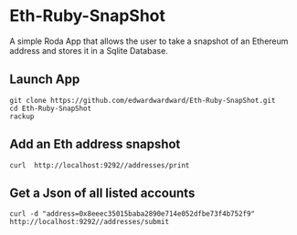 # Eth-Ruby-SnapShot

A simple Roda App that allows the user to take a snapshot of an Ethereum address and stores it in a Sqlite Database. 

## Launch App

```
git clone https://github.com/edwardwardward/Eth-Ruby-SnapShot.git
cd Eth-Ruby-SnapShot
rackup
```

## Add an Eth address snapshot

```
curl  http://localhost:9292//addresses/print
```


## Get a Json of all listed accounts

```
curl -d "address=0x8eeec35015baba2890e714e052dfbe73f4b752f9" http://localhost:9292//addresses/submit
```

